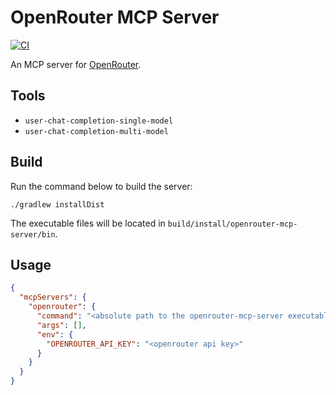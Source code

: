 # OpenRouter MCP Server

[![CI](https://github.com/yasanglass/openrouter-mcp-server/actions/workflows/ci.yml/badge.svg)](https://github.com/yasanglass/openrouter-mcp-server/actions/workflows/ci.yml)

An MCP server for [OpenRouter](https://openrouter.ai).

## Tools

- `user-chat-completion-single-model`
- `user-chat-completion-multi-model`

## Build

Run the command below to build the server:

```shell
./gradlew installDist
```

The executable files will be located in `build/install/openrouter-mcp-server/bin`.

## Usage

```json
{
  "mcpServers": {
    "openrouter": {
      "command": "<absolute path to the openrouter-mcp-server executable>",
      "args": [],
      "env": {
        "OPENROUTER_API_KEY": "<openrouter api key>"
      }
    }
  }
}
```